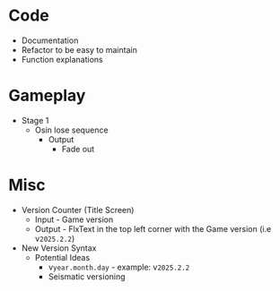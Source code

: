 # Code
- Documentation
- Refactor to be easy to maintain
- Function explanations

# Gameplay
- Stage 1
    - Osin lose sequence
        - Output
            - Fade out

# Misc
- Version Counter (Title Screen)
    - Input - Game version
    - Output - FlxText in the top left corner with the Game version (i.e v`2025.2.2`)
- New Version Syntax
    - Potential Ideas
        - v`year.month.day` - example: v`2025.2.2`
        - Seismatic versioning